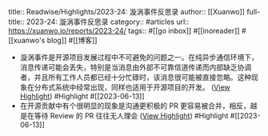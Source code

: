 title:: Readwise/Highlights/2023-24: 漩涡事件反思录
author:: [[Xuanwo]]
full-title:: 2023-24: 漩涡事件反思录
category:: #articles
url:: https://xuanwo.io/reports/2023-24/
tags:: #[[go inbox]] #[[inoreader]] #[[xuanwo\'s blog]] #[[博客]]
- 漩涡事件是开源项目发展过程中不可避免的问题之一。在纯异步通信环境下，消息传递可能会丢失，特别是当消息由外部不可靠信道传递而内部缺乏协调者，并且所有工作人员都已经十分忙碌时，该消息很可能被直接忽略。这种现象在分布式系统中经常出现，同样也适用于开源项目的开发。 ([View Highlight](https://read.readwise.io/read/01h2stykx6rm6a0q97fry73v0k)) #Highlight #[[2023-06-13]]
- 在开源贡献中有个很明显的现象是沟通更积极的 PR 更容易被合并，相反，越是在等待 Review 的 PR 往往无人理会 ([View Highlight](https://read.readwise.io/read/01h2sv18b95gmxsaty0tm5h0sq)) #Highlight #[[2023-06-13]]